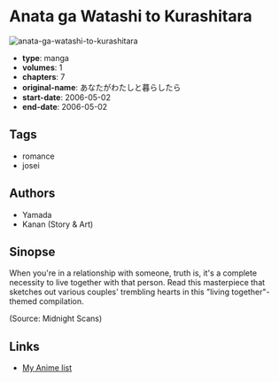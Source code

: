# Anata ga Watashi to Kurashitara

![anata-ga-watashi-to-kurashitara](https://cdn.myanimelist.net/images/manga/1/196305.jpg)

-   **type**: manga
-   **volumes**: 1
-   **chapters**: 7
-   **original-name**: あなたがわたしと暮らしたら
-   **start-date**: 2006-05-02
-   **end-date**: 2006-05-02

## Tags

-   romance
-   josei

## Authors

-   Yamada
-   Kanan (Story & Art)

## Sinopse

When you're in a relationship with someone, truth is, it's a complete necessity to live together with that person. Read this masterpiece that sketches out various couples' trembling hearts in this "living together"-themed compilation.

(Source: Midnight Scans)

## Links

-   [My Anime list](https://myanimelist.net/manga/31097/Anata_ga_Watashi_to_Kurashitara)
